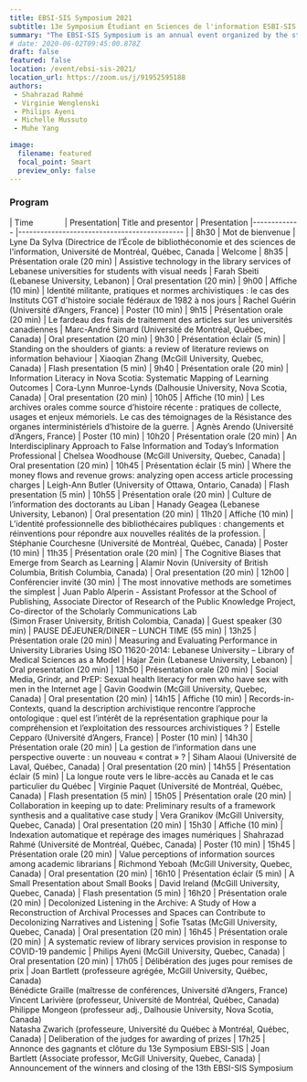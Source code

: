 ```yaml
---
title: EBSI-SIS Symposium 2021
subtitle: 13e Symposium Étudiant en Sciences de l'information ESBI-SIS / 13th EBSI-SIS Student Symposium in Information Studies 
summary: "The EBSI-SIS Symposium is an annual event organized by the student of the École de bibliothéconomie et des sciences de l'information (Université de Montréal) and the School of Information Studies (McGill University)"
# date: 2020-06-02T09:45:00.878Z
draft: false
featured: false
location: /event/ebsi-sis-2021/
location_url: https://zoom.us/j/91952595188
authors:
 - Shahrazad Rahmé
 - Virginie Wenglenski
 - Philips Ayeni
 - Michelle Mussuto
 - Muhe Yang

image:
  filename: featured
  focal_point: Smart
  preview_only: false
---
```


### Program
| Time&nbsp;&nbsp;&nbsp;&nbsp;&nbsp;&nbsp;&nbsp;&nbsp;&nbsp;&nbsp;&nbsp;&nbsp;&nbsp;       	| Presentation| Title and presentor | Presentation 
 |-------------	|--------------------------------------------- | 
 | 8h30 | Mot de bienvenue  | Lyne Da Sylva (Directrice de l’École de bibliothéconomie et des sciences de l'information, Université de Montréal, Québec, Canada | Welcome
 | 8h35 | Présentation orale (20 min) | Assistive technology in the library services of Lebanese universities for students with visual needs | Farah Sbeiti (Lebanese University, Lebanon) | Oral presentation (20 min)
 | 9h00 | Affiche (10 min) | Identité militante, pratiques et normes archivistiques : le cas des Instituts CGT d'histoire sociale fédéraux de 1982 à nos jours | Rachel Guérin (Université d’Angers, France) | Poster (10 min)
 | 9h15 | Présentation orale (20 min) | Le fardeau des frais de traitement des articles sur les universités canadiennes | Marc-André Simard (Université de Montréal, Québec, Canada) | Oral presentation (20 min)
 | 9h30 | Présentation éclair (5 min) | Standing on the shoulders of giants: a review of literature reviews on information behaviour | Xiaoqian Zhang (McGill University, Quebec, Canada) | Flash presentation (5 min)
 | 9h40 | Présentation orale (20 min) | Information Literacy in Nova Scotia: Systematic Mapping of Learning Outcomes | Cora-Lynn Munroe-Lynds (Dalhousie University, Nova Scotia, Canada) | Oral presentation (20 min)
 | 10h05 | Affiche (10 min) | Les archives orales comme source d’histoire récente : pratiques de collecte, usages et enjeux mémoriels. Le cas des témoignages de la Résistance des organes interministériels d’histoire de la guerre. | Agnès Arendo (Université d’Angers, France) | Poster (10 min)
 | 10h20 | Présentation orale (20 min) | An Interdisciplinary Approach to False Information and Today’s Information Professional | Chelsea Woodhouse (McGill University, Quebec, Canada) | Oral presentation (20 min)
 | 10h45 | Présentation éclair (5 min) | Where the money flows and revenue grows: analyzing open access article processing charges | Leigh-Ann Butler (University of Ottawa, Ontario, Canada) | Flash presentation (5 min)
 | 10h55 | Présentation orale (20 min) | Culture de l’information des doctorants au Liban | Hanady Geagea (Lebanese University, Lebanon) | Oral presentation (20 min)
 | 11h20 | Affiche (10 min) | L’identité professionnelle des bibliothécaires publiques : changements et réinventions pour répondre aux nouvelles réalités de la profession. | Stéphanie Courchesne (Université de Montréal, Québec, Canada) | Poster (10 min)
 | 11h35 | Présentation orale (20 min) | The Cognitive Biases that Emerge from Search as Learning  | Alamir Novin (University of British Columbia, British Columbia, Canada) | Oral presentation (20 min)
 | 12h00 | Conférencier invité (30 min) | The most innovative methods are sometimes the simplest | Juan Pablo Alperin - Assistant Professor at the School of Publishing, Associate Director of Research of the Public Knowledge Project, Co-director of the Scholarly Communications Lab </br> (Simon Fraser University, British Colombia, Canada) | Guest speaker (30 min)
 | PAUSE DÉJEUNER/DINER – LUNCH TIME (55 min)
 | 13h25 | Présentation orale (20 min) | Measuring and Evaluating Performance in University Libraries Using ISO 11620-2014: Lebanese University – Library of Medical Sciences as a Model  | Hajar Zein (Lebanese University, Lebanon) | Oral presentation (20 min)
 | 13h50 | Présentation orale (20 min) | Social Media, Grindr, and PrEP: Sexual health literacy for men who have sex with men in the Internet age | Gavin Goodwin (McGill University, Quebec, Canada) | Oral presentation (20 min) 
 | 14h15 | Affiche (10 min) | Records-in-Contexts, quand la description archivistique rencontre l’approche ontologique : quel est l’intérêt de la représentation graphique pour la compréhension et l’exploitation des ressources archivistiques ? | Estelle Cepparo (Université d’Angers, France) | Poster (10 min)
 | 14h30 | Présentation orale (20 min) | La gestion de l’information dans une perspective ouverte : un nouveau « contrat » ?  | Siham Alaoui (Université de Laval, Québec, Canada) | Oral presentation (20 min)
 | 14h55 | Présentation éclair (5 min) | La longue route vers le libre-accès au Canada et le cas particulier du Québec   | Virginie Paquet (Université de Montréal, Québec, Canada) | Flash presentation (5 min)
 | 15h05 | Présentation orale (20 min) | Collaboration in keeping up to date: Preliminary results of a framework synthesis and a qualitative case study  | Vera Granikov (McGill University, Quebec, Canada) | Oral presentation (20 min)
 | 15h30 | Affiche (10 min) | Indexation automatique et repérage des images numériques | Shahrazad Rahmé (Université de Montréal, Québec, Canada) | Poster (10 min)
 | 15h45 | Présentation orale (20 min) | Value perceptions of information sources among academic librarians  | Richmond Yeboah (McGill University, Quebec, Canada) | Oral presentation (20 min)
 | 16h10 | Présentation éclair (5 min) | A Small Presentation about Small Books  | David Ireland (McGill University, Quebec, Canada) | Flash presentation (5 min)
 | 16h20 | Présentation orale (20 min) | Decolonized Listening in the Archive: A Study of How a Reconstruction of Archival Processes and Spaces can Contribute to Decolonizing Narratives and Listening  | Sofie Tsatas (McGill University, Quebec, Canada) | Oral presentation (20 min)
 | 16h45 | Présentation orale (20 min) | A systematic review of library services provision in response to COVID-19 pandemic | Philips Ayeni (McGill University, Quebec, Canada) | Oral presentation (20 min)
 | 17h05 | Délibération des juges pour remises de prix  | Joan Bartlett (professeure agrégée, McGill University, Québec, Canada) </br> Bénédicte Graille (maîtresse de conférences, Université d’Angers, France) </br> Vincent Larivière (professeur, Université de Montréal, Québec, Canada) </br> Philippe Mongeon (professeur adj., Dalhousie University, Nova Scotia, Canada) </br> Natasha Zwarich (professeure, Université du Québec à Montréal, Québec, Canada) | Deliberation of the judges for awarding of prizes
 | 17h25 | Annonce des gagnants et clôture du 13e Symposium EBSI-SIS  | Joan Bartlett (Associate professor, McGill University, Quebec, Canada) | Announcement of the winners and closing of the 13th EBSI-SIS Symposium
